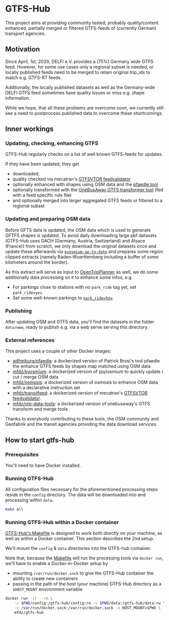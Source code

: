 # GTFS-Hub

This project aims at providing community tested, probably quality/content enhanced, partially merged or filtered GTFS-feeds of (currently German) transport agencies.


## Motivation
Since April, 1st, 2020, DELFI e.V. provides a (75%) Germany wide GTFS feed. However, for some use cases only a regional subset is needed, or locally published feeds need to be merged to retain original trip_ids to match e.g. GTFS-RT feeds.

Additionally, the locally published datasets as well as the Germany-wide DELFI GTFS feed sometimes have quality issues or miss e.g. shape information.

While we hope, that all these problems are overcome soon, we currently still see a need to postprocess published data to overcome these shortcomings.

## Inner workings

### Updating, checking, enhancing GTFS
GTFS-Hub regularly checks on a list of well known GTFS-feeds for updates.

If they have been updated, they get

* downloaded, 
* quality checked via mecatran's [GTFSVTOR feedvalidator](https://gtfsvtor.mecatran.com/utw-test/web/pub/gtfsvtor)
* optionally enhanced with shapes using OSM data and the [pfaedle tool](https://github.com/ad-freiburg/pfaedle)
* optionally transformed with the [OneBusAway GTFS transformer tool](http://developer.onebusaway.org/modules/onebusaway-gtfs-modules/1.3.4-SNAPSHOT/onebusaway-gtfs-transformer-cli.html) (fed with a feed specific rule file)
* and optionally merged into larger aggregated GTFS feeds or filtered to a regional subset

### Updating and preparing OSM data
Before GFTS data is updated, the OSM data which is used to generate GFTFS shapes is updated.
To avoid daily downloading large pbf datasets (GTFS-Hub uses DACH (Germany, Austria, Switzerland) and Alsace (France)) 
from scratch, we only download the original datasets once and update these afterwards via [`pyosmium-up-to-date`](https://docs.osmcode.org/pyosmium/latest/tools_uptodate.html) and prepares some 
region clipped extracts (namely Baden-Wuerttemberg including a buffer of some kilometers around the border).

As this extract will serve as input to [OpenTripPlanner](https://www.opentripplanner.org) as well, we do some additionally data processing on it to enhance some infos, e.g.

* For parkings close to stations with no `park_ride` tag yet, set `park_ride=yes`.
* Set some well-known parkings to [`park_ride=hov`](https://wiki.openstreetmap.org/wiki/Proposed_features/Tag:park_ride%3Dhov).

### Publishing
After updating OSM and GTFS data, you'll find the datasets in the folder `data/www`, ready to publish e.g. via a web serve serving this directory.

### External references
This project uses a couple of other Docker images:

* [adfreiburg/pfaedle](https://hub.docker.com/r/adfreiburg/pfaedle): a dockerized version of Patrick Brosi's tool pfaedle the enhance GTFS feeds by shapes map matched using OSM data
* [mfdz/pyosmium](https://hub.docker.com/r/mfdz/pyosmium): a dockerized version of (py)osmium to quickly update / cut / merge OSM data
* [mfdz/osmosis](https://hub.docker.com/r/mfdz/osmosis): a dockerized version of osmosis to enhance OSM data with a declarative instruction set
* [mfdz/transitfeed](https://hub.docker.com/r/mfdz/gtfsvtor): a dockerized version of mecatran's [GTFSVTOR feedvalidator](https://gtfsvtor.mecatran.com/utw-test/web/pub/gtfsvtor).
* [mfdz/otp-data-tools](https://hub.docker.com/r/mfdz/otp-data-tools): a dockerized version of onebusaway's GTFS transform and merge tools

Thanks to everybody contributing to these tools, the OSM community and Geofabrik and the transit agencies providing the data download services.

## How to start gtfs-hub

### Prerequisites

You'll need to have Docker installed.

### Running GTFS-Hub

All configuration files necessary for the aforementioned processing steps reside in the `config` directory. The data will be downloaded into and processing within `data`.

```sh
make all
```

### Running GTFS-Hub within a Docker container

[GTFS-Hub's Makefile](makefile) is designed to work both *directly* on your machine, as well as within a Docker container. This section describes the 2nd setup.

We'll mount the `config` & `data` directories into the GTFS-hub container.

Note that, because the [Makefile](makefile) will run the processing tools via `docker run`, we'll have to enable a Docker-in-Docker setup by
- mounting `/var/run/docker.sock` to give the GTFS-Hub container the ability to create new containers
- passing in the path of the *host* (your machine) GTFS-Hub directory as a `$HOST_MOUNT` environment variable

```sh
docker run -it --rm \
	-v $PWD/config:/gtfs-hub/config:ro -v $PWD/data:/gtfs-hub/data:rw \
	-v /var/run/docker.sock:/var/run/docker.sock -e HOST_MOUNT=$PWD \
	mfdz/gtfs-hub
```

